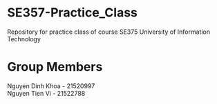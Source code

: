 # SE357-Practice_Class
Repository for practice class of course SE375 University of Information Technology
# Group Members
Nguyen Dinh Khoa - 21520997 <br>
Nguyen Tien Vi - 21522788
